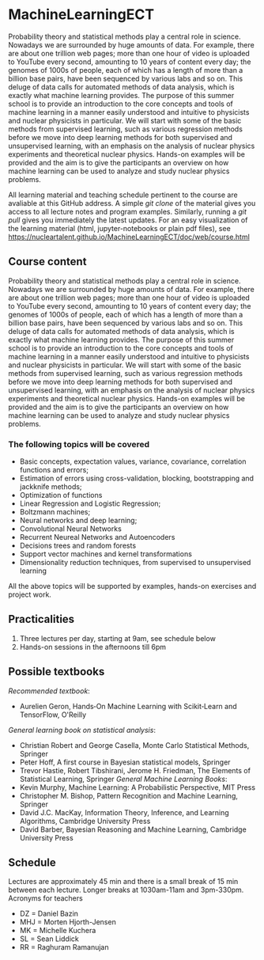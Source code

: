 # MachineLearningECT
Probability theory and statistical methods play a central role in science. Nowadays we are surrounded by huge amounts of data. For example, there are about one trillion web pages; more than one hour of video is uploaded to YouTube every second, amounting to 10 years of content every day; the genomes of 1000s of people, each of which has a length of more than a billion base pairs, have been sequenced by various labs and so on. This deluge of data calls for automated methods of data analysis, which is exactly what machine learning provides. The purpose of this summer school is to provide an introduction to the core concepts and tools of machine learning in a manner easily understood and intuitive to physicists and nuclear physicists in particular. We will start with some of the basic methods from supervised learning, such as various regression methods before we move into deep learning methods for 
both supervised and unsupervised learning, 
with an emphasis on the analysis of nuclear physics experiments and theoretical nuclear physics. 
Hands-on examples will be provided and the aim is to give the participants 
an overview on how machine learning can be used 
to analyze and study nuclear physics problems.

All learning material and teaching schedule pertinent to the course are avaliable at this GitHub address. A simple _git clone_ of the material gives you access to all lecture notes and program examples. Similarly, running a _git pull_ gives you immediately the latest updates. For an easy visualization of the learning material (html, jupyter-notebooks or plain pdf files), see https://nucleartalent.github.io/MachineLearningECT/doc/web/course.html

## Course content

Probability theory and statistical methods play a central role in science. Nowadays we are
surrounded by huge amounts of data. For example, there are about one trillion web pages; more than one
hour of video is uploaded to YouTube every second, amounting to 10 years of content every
day; the genomes of 1000s of people, each of which has a length of more than a billion  base pairs, have
been sequenced by various labs and so on.
This deluge of data calls for automated methods of data analysis, which is exactly what machine learning provides. 
The purpose of this summer school is to provide an introduction to the core concepts and tools of machine learning in a manner easily understood and intuitive to physicists and nuclear physicists in particular. We will start with some of the basic methods from supervised learning, such as various regression methods before we move into deep learning methods for both supervised and unsupervised learning, with an emphasis on the analysis of nuclear physics experiments and theoretical nuclear physics. 
Hands-on examples will be provided and the aim is to give the participants an overview on how machine learning can be used to analyze and study nuclear physics problems. 

###  The following topics will be covered
- Basic concepts, expectation values, variance, covariance, correlation functions and errors;
- Estimation of errors using cross-validation, blocking, bootstrapping and jackknife methods;
- Optimization of functions
- Linear Regression and Logistic Regression;
- Boltzmann machines;
- Neural networks and deep learning;
- Convolutional Neural Networks
- Recurrent Neureal Networks and Autoencoders
- Decisions trees and random forests
- Support vector machines and kernel transformations
- Dimensionality reduction techniques, from supervised to unsupervised learning

All the above topics will be supported by examples, hands-on exercises and project work.


## Practicalities

1. Three lectures per day, starting at 9am, see schedule below
2. Hands-on sessions in the afternoons till 6pm



## Possible textbooks

_Recommended textbook_:
- Aurelien Geron, Hands‑On Machine Learning with Scikit‑Learn and TensorFlow, O'Reilly

_General learning book on statistical analysis_:
- Christian Robert and George Casella, Monte Carlo Statistical Methods, Springer
- Peter Hoff, A first course in Bayesian statistical models, Springer
- Trevor Hastie, Robert Tibshirani, Jerome H. Friedman, The Elements of Statistical Learning, Springer
_General Machine Learning Books_:
- Kevin Murphy, Machine Learning: A Probabilistic Perspective, MIT Press
- Christopher M. Bishop, Pattern Recognition and Machine Learning, Springer
- David J.C. MacKay, Information Theory, Inference, and Learning Algorithms, Cambridge University Press
- David Barber, Bayesian Reasoning and Machine Learning, Cambridge University Press 

## Schedule

Lectures are approximately 45 min and there is a small break of 15 min between each lecture. Longer breaks at 1030am-11am and 3pm-330pm.
Acronyms for teachers
- DZ = Daniel Bazin
- MHJ = Morten Hjorth-Jensen
- MK = Michelle Kuchera
- SL = Sean Liddick
- RR = Raghuram Ramanujan
